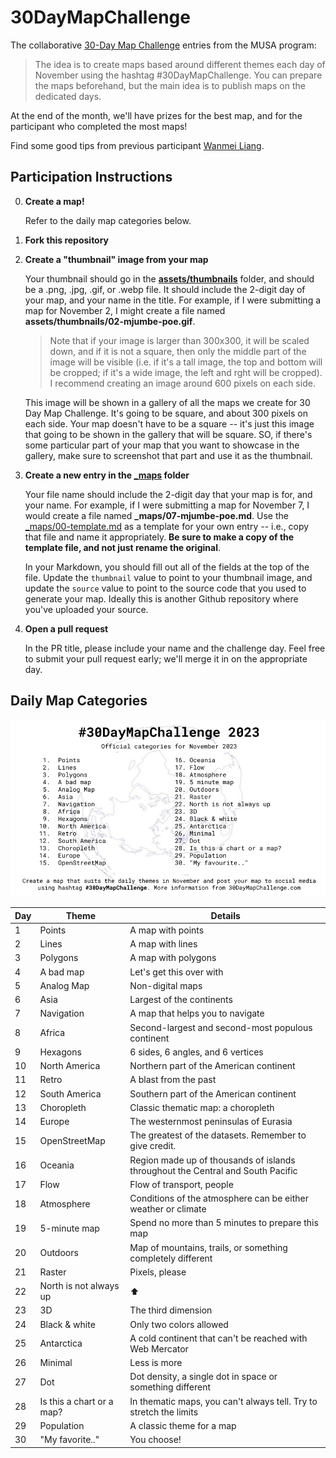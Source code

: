 # 30DayMapChallenge
The collaborative [30-Day Map Challenge](https://30daymapchallenge.com/) entries from the MUSA program:

> The idea is to create maps based around different themes each day of November using the hashtag #30DayMapChallenge. You can prepare the maps beforehand, but the main idea is to publish maps on the dedicated days.

At the end of the month, we'll have prizes for the best map, and for the participant who completed the most maps!

Find some good tips from previous participant [Wanmei Liang](https://www.linkedin.com/pulse/30daymapchallenge-reflection-wanmei-liang/).

## Participation Instructions


0.  **Create a map!**

    Refer to the daily map categories below.
    
1.  **Fork this repository**

2.  **Create a "thumbnail" image from your map**

    Your thumbnail should go in the **[assets/thumbnails](assets/thumbnails/)** folder, and should be a .png, .jpg, .gif, or .webp file. It should include the 2-digit day of your map, and your name in the title. For example, if I were submitting a map for November 2, I might create a file named **assets/thumbnails/02-mjumbe-poe.gif**.

    > Note that if your image is larger than 300x300, it will be scaled down, and if it is not a square, then only the middle part of the image will be visible (i.e. if it's a tall image, the top and bottom will be cropped; if it's a wide image, the left and rght will be cropped). I recommend creating an image around 600 pixels on each side.

    This image will be shown in a gallery of all the maps we create for 30 Day Map Challenge. It's going to be square, and about 300 pixels on each side. Your map doesn't have to be a square -- it's just this image that going to be shown in the gallery that will be square. SO, if there's some particular part of your map that you want to showcase in the gallery, make sure to screenshot that part and use it as the thumbnail.

3.  **Create a new entry in the [_maps](_maps/) folder**

    Your file name should include the 2-digit day that your map is for, and your name. For example, if I were submitting a map for November 7, I would create a file named **_maps/07-mjumbe-poe.md**. Use the [_maps/00-template.md](_maps/00-template.md) as a template for your own entry -- i.e., copy that file and name it appropriately. **Be sure to make a copy of the template file, and not just rename the original**.

    In your Markdown, you should fill out all of the fields at the top of the file. Update the `thumbnail` value to point to your thumbnail image, and update the `source` value to point to the source code that you used to generate your map. Ideally this is another Github repository where you've uploaded your source.

4.  **Open a pull request**

    In the PR title, please include your name and the challenge day. Feel free to submit your pull request early; we'll merge it in on the appropriate day.

## Daily Map Categories

![30-Day Map Challenge official categories](assets/img/30dmc-2023.png)

| Day | Theme | Details |
|-----|-------|---------|
| 1 | Points | A map with points |
| 2 | Lines | A map with lines |
| 3 | Polygons | A map with polygons |
| 4 | A bad map | Let's get this over with |
| 5 | Analog Map | Non-digital maps |
| 6 | Asia | Largest of the continents |
| 7 | Navigation | A map that helps you to navigate |
| 8 | Africa | Second-largest and second-most populous continent |
| 9 | Hexagons | 6 sides, 6 angles, and 6 vertices |
| 10 | North America | Northern part of the American continent |
| 11 | Retro | A blast from the past |
| 12 | South America | Southern part of the American continent |
| 13 | Choropleth | Classic thematic map: a choropleth |
| 14 | Europe | The westernmost peninsulas of Eurasia |
| 15 | OpenStreetMap | The greatest of the datasets. Remember to give credit. |
| 16 | Oceania | Region made up of thousands of islands throughout the Central and South Pacific |
| 17 | Flow | Flow of transport, people |
| 18 | Atmosphere | Conditions of the atmosphere can be either weather or climate |
| 19 | 5-minute map | Spend no more than 5 minutes to prepare this map |
| 20 | Outdoors | Map of mountains, trails, or something completely different |
| 21 | Raster | Pixels, please |
| 22 | North is not always up | ⬆️ |
| 23 | 3D | The third dimension |
| 24 | Black & white | Only two colors allowed |
| 25 | Antarctica | A cold continent that can't be reached with Web Mercator |
| 26 | Minimal | Less is more |
| 27 | Dot | Dot density, a single dot in space or something different |
| 28 | Is this a chart or a map? | In thematic maps, you can't always tell. Try to stretch the limits |
| 29 | Population | A classic theme for a map |
| 30 | "My favorite.." | You choose! |